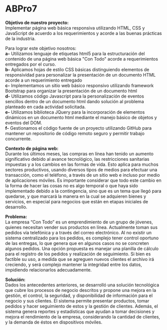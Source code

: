 
# ABPro7
<b>Objetivo de nuestro proyecto:</b>
<br>Implementar página web básica responsiva utilizando HTML, CSS y JavaScript de acuerdo a los requerimientos y acorde a las buenas prácticas de la industria.

Para lograr este objetivo nosotros:
<br><b>a-</b> Utilizamos lenguaje de etiquetas html5 para la estructuración del contenido de una página web básica "Con Todo" acorde a requerimientos entregados por el curso.
<br><b>b-</b> Aplicamos hojas de estilo CSS básicas distinguiendo elementos de responsividad para personalizar la presentación de un documento HTML acorde a un requerimiento entregado
<br><b>c-</b> Implementamos un sitio web básico responsivo utilizando framework Bootstrap para organizar la presentación de un documento html
<br><b>d-</b> Utilizamos código Javascript para la personalización de eventos sencillos dentro de un documento html dando solución al problema planteado en cada actividad solicitada.
<br><b>e-</b> Utilizamos biblioteca JQuery para la incorporación de elementos dinámicos en un documento html mediante el manejo básico de objetos y eventos del DOM.
<br><b>f-</b> Gestionamos el código fuente de un proyecto utilizando GitHub para mantener un repositorio de código remoto seguro y permitir trabajo concurrente.

<b>Contexto de página web:</b>
<br>Durante los últimos meses, las compras en línea han tenido un aumento significativo debido al avance tecnológico, las restricciones sanitarias impuestas y a los cambios en las formas de vida. Esto aplica 
para muchos sectores productivos, usando diversos tipos de medios para efectuar una transacción, como el teléfono, a través de un sitio web e incluso por medio de aplicaciones móviles.
Es importante considerar que todo este cambio en la forma de hacer las cosas no es algo temporal o que haya sido implementado debido a la contingencia, sino que es un tema que llegó para quedarse, y que 
marcará la manera en la cual se adquieren bienes y servicios, en especial para negocios que están en etapas iniciales de desarrollo.

 <b> Problema: </b>
<br>La empresa “Con Todo” es un emprendimiento de un grupo de jóvenes, quienes necesitan vender sus productos en línea. Actualmente toman sus pedidos vía telefónica y a través del correo electrónico. Al no 
existir un sistema centralizado para los pedidos, es complejo tener control oportuno de las entregas, lo que genera que en algunos casos no se concreten algunos pedidos.
Una opción propuesta es manejar una planilla de cálculo para el registro de los pedidos y realización de seguimiento. Si bien es factible su uso, a medida que se agreguen nuevos clientes el archivo irá 
creciendo, y será complejo mantener la integridad entre los datos, impidiendo relacionarlos adecuadamente.

  <b>Solución:</b>
<br>Dados los antecedentes anteriores, se desarrolló una solución tecnológica que cubre los procesos de negocio descritos y propone una mejora en la gestión, el control, la seguridad, y 
disponibilidad de información para el negocio y sus clientes. El sistema permite presentar productos, tomar pedidos y hacer seguimiento de estos y la gestión de clientes. Además, el sistema genera
reportes y estadísticas que ayudan a tomar decisiones y mejora el rendimiento de la empresa, considerando la cantidad de clientes, y la demanda de éstos en dispositivos móviles.
